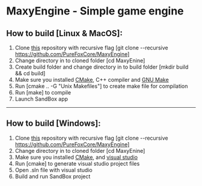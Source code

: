 # MaxyEngine - Simple game engine

## How to build [Linux & MacOS]:
1. Clone [this](https://github.com/PureFoxCore/MaxyEngine) repository with recursive flag [git clone --recursive https://github.com/PureFoxCore/MaxyEngine]
2. Change directory in to cloned folder [cd MaxyEnine]
3. Create build folder and change directory in to build folder [mkdir build && cd build]
4. Make sure you installed [CMake](https://cmake.org/), C++ compiler and [GNU Make](https://www.gnu.org/software/make/)
5. Run [cmake .. -G "Unix Makefiles"] to create make file for compilation
6. Run [make] to compile
7. Launch SandBox app

----------

## How to build [Windows]:
1. Clone [this](https://github.com/PureFoxCore/MaxyEngine) repository with recursive flag [git clone --recursive https://github.com/PureFoxCore/MaxyEngine]
2. Change directory in to cloned folder [cd MaxyEnine]
3. Make sure you installed [CMake](https://cmake.org/), and [visual studio](https://visualstudio.microsoft.com/)
4. Run [cmake] to generate visual studio project files
5. Open .sln file with visual studio
6. Build and run SandBox project
